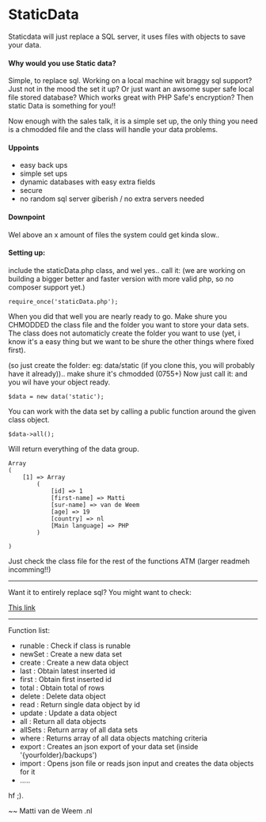 StaticData
==========

Staticdata will just replace a SQL server, it uses files with objects to save your data.


#### Why would you use Static data?
Simple, to replace sql. Working on a local machine wit braggy sql support? Just not in the mood the set it up? Or just want an awsome super safe local file stored database? Which works great with PHP Safe's encryption? Then static Data is something for you!!

Now enough with the sales talk, it is a simple set up, the only thing you need is a chmodded file and the class will handle your data problems.
#### Uppoints
 - easy back ups
 - simple set ups
 - dynamic databases with easy extra fields
 - secure
 - no random sql server giberish / no extra servers needed

#### Downpoint
Wel above an x amount of files the system could get kinda slow..

#### Setting up:
include the staticData.php class, and wel yes.. call it: (we are working on building a bigger better and faster version with more valid php, so no composer support yet.)

    require_once('staticData.php');

When you did that well you are nearly ready to go.
Make shure you CHMODDED the class file and the folder you want to store your data sets.
The class does not automaticly create the folder you want to use (yet, i know it's a easy thing but we want to be shure the other things where fixed first).

(so just create the folder: eg: data/static (if you clone this, you will probably have it already)).. make shure it's chmodded (0755+)
Now just call it: and you wil have your object ready.

    $data = new data('static');
You can work with the data set by calling a public function around the given class object.

    $data->all();

Will return everything of the data group.

    Array
    (
        [1] => Array
            (
                [id] => 1
                [first-name] => Matti
                [sur-name] => van de Weem
                [age] => 19
                [country] => nl
                [Main language] => PHP
            )

    )

Just check the class file for the rest of the functions ATM (larger readmeh incomming!!)

___
Want it to entirely replace sql? You might want to check:

[This link](https://github.com/search?utf8=%E2%9C%93&q=php+sql+array)


___
Function list:
 - runable  : Check if class is runable
 - newSet   : Create a new data set
 - create   : Create a new data object
 - last     : Obtain latest inserted id
 - first    : Obtain first inserted id
 - total    : Obtain total of rows
 - delete   : Delete data object
 - read     : Return single data object by id
 - update   : Update a data object
 - all      : Return all data objects
 - allSets  : Return array of all data sets
 - where    : Returns array of all data objects matching criteria
 - export   : Creates an json export of your data set (inside '{yourfolder}/backups')
 - import   : Opens json file or reads json input and creates the data objects for it
 - .....

hf ;).

~~ Matti van de Weem .nl
